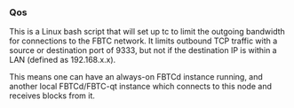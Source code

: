 ### Qos ###

This is a Linux bash script that will set up tc to limit the outgoing bandwidth for connections to the FBTC network. It limits outbound TCP traffic with a source or destination port of 9333, but not if the destination IP is within a LAN (defined as 192.168.x.x).

This means one can have an always-on FBTCd instance running, and another local FBTCd/FBTC-qt instance which connects to this node and receives blocks from it.

